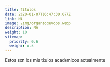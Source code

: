 ```yaml
---
title: Títulos
date: 2020-01-07T16:47:30.077Z
link: NA
image: /img/organicdevops.webp
description: NA
weight: 10
sitemap:
  priority: 0.6
  weight: 0.5
---
```

<!--

This page represents the landing page for "titulos" section. It is also shown under the homepage header for "titulos". It should be therefore relatively short and sweet.

\-->

Estos son los mis títulos académicos actualmente